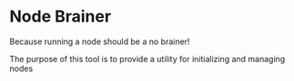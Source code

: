 # Node Brainer

Because running a node should be a no brainer!

The purpose of this tool is to provide a utility for initializing and managing nodes
